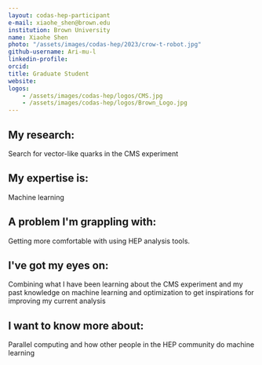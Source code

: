 ```yaml
---
layout: codas-hep-participant
e-mail: xiaohe_shen@brown.edu
institution: Brown University
name: Xiaohe Shen
photo: "/assets/images/codas-hep/2023/crow-t-robot.jpg"
github-username: Ari-mu-l
linkedin-profile: 
orcid:
title: Graduate Student
website:
logos:
    - /assets/images/codas-hep/logos/CMS.jpg
    - /assets/images/codas-hep/logos/Brown_Logo.jpg
---
```


## My research:
Search for vector-like quarks in the CMS experiment

## My expertise is:
Machine learning

## A problem I'm grappling with:
Getting more comfortable with using HEP analysis tools.

## I've got my eyes on:
Combining what I have been learning about the CMS experiment and my past knowledge on machine learning and optimization to get inspirations for improving my current analysis

## I want to know more about:
Parallel computing and how other people in the HEP community do machine learning 
